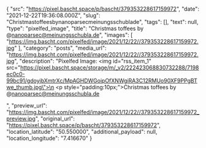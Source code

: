 {
  "src": "https://pixel.bascht.space/p/bascht/379353228617159972",
  "date": "2021-12-22T19:36:08.000Z",
  "slug": "Christmastoffeesbynanoparsecmeinungsschublade",
  "tags": [],
  "text": null,
  "type": "pixelfed_image",
  "title": "Christmas toffees by @nanoparsec@meinungsschubla.de",
  "images": [
    "https://img.bascht.com/pixelfed/image/2021/12/22//379353228617159972.jpg"
  ],
  "category": "posts",
  "media_url": "https://img.bascht.com/pixelfed/image/2021/12/22//379353228617159972.jpg",
  "description": "Pixelfed Image: <img id=\"rss_item_1\" src=\"https://pixel.bascht.space/storage/m/_v2/222423068830732288/7198ec0c0-99bc91/gdoyjbXmtrXc/MpAGHDWGoipOfXNWgiRA3C12RMUo90XF9PPgBTwe_thumb.jpg\">\n            <p style=\"padding:10px;\">Christmas toffees by @nanoparsec@meinungsschubla.de</p>",
  "preview_url": "https://img.bascht.com/pixelfed/image/2021/12/22//379353228617159972_preview.jpg",
  "original_url": "https://pixel.bascht.space/p/bascht/379353228617159972",
  "location_latitude": "50.550000",
  "additional_payload": null,
  "location_longitude": "7.416670"
}